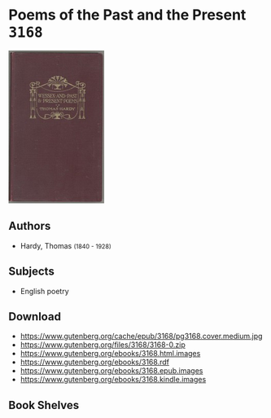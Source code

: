 # Poems of the Past and the Present <kbd>3168</kbd>

![](./cover.medium.jpg "")

## Authors


 - Hardy, Thomas <small>(1840 - 1928)</small>

## Subjects


 - English poetry

## Download


 - https://www.gutenberg.org/cache/epub/3168/pg3168.cover.medium.jpg
 - https://www.gutenberg.org/files/3168/3168-0.zip
 - https://www.gutenberg.org/ebooks/3168.html.images
 - https://www.gutenberg.org/ebooks/3168.rdf
 - https://www.gutenberg.org/ebooks/3168.epub.images
 - https://www.gutenberg.org/ebooks/3168.kindle.images

## Book Shelves


